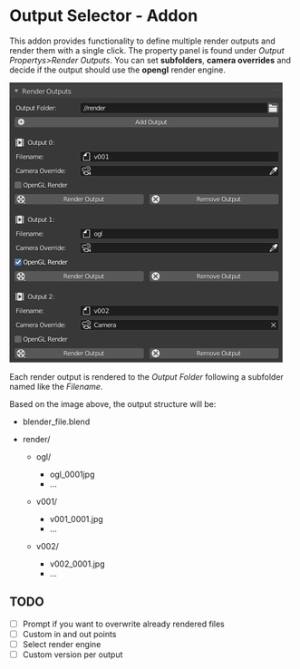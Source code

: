 # Output Selector - Addon

This addon provides functionality to define multiple render outputs and render them with a single click.  The property panel is found under *Output Propertys>Render Outputs*. You can set **subfolders**, **camera overrides** and decide if the output should use the **opengl** render engine.

![Overview](img/01-overview.jpg)

Each render output is rendered to the *Output Folder* following a subfolder named like the *Filename*.

Based on the image above, the output structure will be:

- blender_file.blend

- render/

  - ogl/

    - ogl_0001jpg
    - ...

  - v001/

    - v001_0001.jpg
    - ...

  - v002/

    - v002_0001.jpg
    - ...


## TODO

- [ ] Prompt if you want to overwrite already rendered files 
- [ ] Custom in and out points
- [ ] Select render engine
- [ ]  Custom version per output